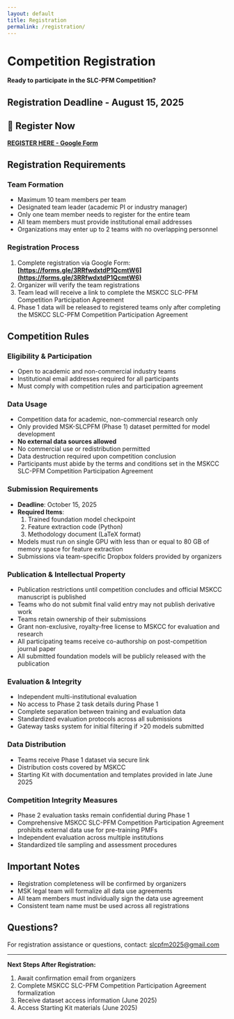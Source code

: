 ```yaml
---
layout: default
title: Registration
permalink: /registration/
---
```


# Competition Registration

**Ready to participate in the SLC-PFM Competition?**

## Registration Deadline - August 15, 2025

## 🚀 Register Now

**[REGISTER HERE - Google Form](https://forms.gle/3RRfwdxtdP1QcmtW6)**

## Registration Requirements

### Team Formation
- Maximum 10 team members per team
- Designated team leader (academic PI or industry manager)
- Only one team member needs to register for the entire team
- All team members must provide institutional email addresses
- Organizations may enter up to 2 teams with no overlapping personnel

### Registration Process
1. Complete registration via Google Form: **[https://forms.gle/3RRfwdxtdP1QcmtW6](https://forms.gle/3RRfwdxtdP1QcmtW6)**
2. Organizer will verify the team registrations
3. Team lead will receive a link to complete the MSKCC SLC-PFM Competition Participation Agreement
4. Phase 1 data will be released to registered teams only after completing the MSKCC SLC-PFM Competition Participation Agreement

## Competition Rules

### Eligibility & Participation
- Open to academic and non-commercial industry teams
- Institutional email addresses required for all participants
- Must comply with competition rules and participation agreement

### Data Usage
- Competition data for academic, non-commercial research only
- Only provided MSK-SLCPFM (Phase 1) dataset permitted for model development
- **No external data sources allowed**
- No commercial use or redistribution permitted
- Data destruction required upon competition conclusion
- Participants must abide by the terms and conditions set in the MSKCC SLC-PFM Competition Participation Agreement

### Submission Requirements
- **Deadline**: October 15, 2025
- **Required Items**: 
  1. Trained foundation model checkpoint
  2. Feature extraction code (Python)
  3. Methodology document (LaTeX format)
- Models must run on single GPU with less than or equal to 80 GB of memory space for feature extraction
- Submissions via team-specific Dropbox folders provided by organizers

### Publication & Intellectual Property
- Publication restrictions until competition concludes and official MSKCC manuscript is published
- Teams who do not submit final valid entry may not publish derivative work
- Teams retain ownership of their submissions
- Grant non-exclusive, royalty-free license to MSKCC for evaluation and research
- All participating teams receive co-authorship on post-competition journal paper
- All submitted foundation models will be publicly released with the publication

### Evaluation & Integrity
- Independent multi-institutional evaluation
- No access to Phase 2 task details during Phase 1
- Complete separation between training and evaluation data
- Standardized evaluation protocols across all submissions
- Gateway tasks system for initial filtering if >20 models submitted

### Data Distribution
- Teams receive Phase 1 dataset via secure link
- Distribution costs covered by MSKCC
- Starting Kit with documentation and templates provided in late June 2025

### Competition Integrity Measures
- Phase 2 evaluation tasks remain confidential during Phase 1
- Comprehensive MSKCC SLC-PFM Competition Participation Agreement prohibits external data use for pre-training PMFs
- Independent evaluation across multiple institutions
- Standardized tile sampling and assessment procedures

## Important Notes

- Registration completeness will be confirmed by organizers
- MSK legal team will formalize all data use agreements
- All team members must individually sign the data use agreement
- Consistent team name must be used across all registrations

## Questions?

For registration assistance or questions, contact: [slcpfm2025@gmail.com](mailto:slcpfm2025@gmail.com)

---

**Next Steps After Registration:**
1. Await confirmation email from organizers
2. Complete MSKCC SLC-PFM Competition Participation Agreement formalization
3. Receive dataset access information (June 2025)
4. Access Starting Kit materials (June 2025)
